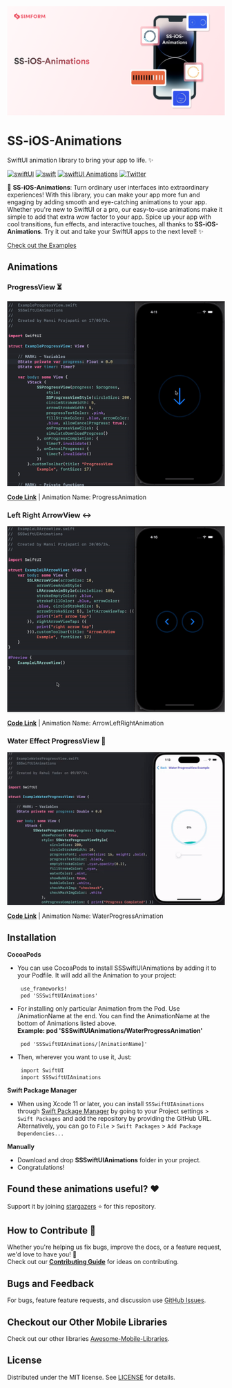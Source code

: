 ![Banner](https://github.com/SimformSolutionsPvtLtd/SS-iOS-Animations/blob/master/SSSwiftUIAnimations/Banner/Banner.png?raw=true)

# SS-iOS-Animations

SwiftUI animation library to bring your app to life. ✨

[![swiftUI](https://img.shields.io/badge/-swiftUI-blue)](https://developer.apple.com/documentation/swiftui)
[![swift](https://img.shields.io/badge/-swift-blue)](https://developer.apple.com/swift/)
[![swiftUI Animations](https://img.shields.io/badge/-animations-blue)](https://developer.apple.com/documentation/swiftui/animations)
[![Twitter](https://img.shields.io/badge/Twitter-@simform-blue.svg?style=flat)](https://twitter.com/simform)

🚀  **SS-iOS-Animations**: Turn ordinary user interfaces into extraordinary experiences! With this library, you can make your app more fun
    and engaging by adding smooth and eye-catching animations to your app. Whether you're new to SwiftUI or a pro, our easy-to-use animations make it
    simple to add that extra wow factor to your app. Spice up your app with cool transitions, fun effects, and interactive touches, all thanks to
    **SS-iOS-Animations**. Try it out and take your SwiftUI apps to the next level! ✨
    
   [Check out the Examples](https://github.com/SimformSolutionsPvtLtd/SS-iOS-Animations/tree/master/SSSwiftUIAnimations/Examples)

## Animations

### ProgressView ⏳ 
![ProgressView](https://github.com/SimformSolutionsPvtLtd/SS-iOS-Animations/blob/master/SSSwiftUIAnimations/GIFs/ProgressView.gif?raw=true)

[**Code Link**](https://github.com/SimformSolutionsPvtLtd/SS-iOS-Animations/tree/master/SSSwiftUIAnimations/Sources/ProgressAnimation) | Animation Name: ProgressAnimation

### Left Right ArrowView ↔
![LRArrowView](https://github.com/SimformSolutionsPvtLtd/SS-iOS-Animations/blob/master/SSSwiftUIAnimations/GIFs/LRArrowView.gif?raw=true)

[**Code Link**](https://github.com/SimformSolutionsPvtLtd/SS-iOS-Animations/tree/master/SSSwiftUIAnimations/Sources/ArrowLeftRightAnimation) | Animation Name: ArrowLeftRightAnimation

### Water Effect ProgressView 🌊
![WaterEffectProgressView](https://github.com/SimformSolutionsPvtLtd/SS-iOS-Animations/blob/master/SSSwiftUIAnimations/GIFs/WaterProgressView.gif?raw=true)

[**Code Link**](https://github.com/SimformSolutionsPvtLtd/SS-iOS-Animations/tree/master/SSSwiftUIAnimations/Sources/WaterProgressAnimation) | Animation Name: WaterProgressAnimation

## Installation
**CocoaPods**
 
- You can use CocoaPods to install SSSwiftUIAnimations by adding it to your Podfile. It will add all the Animation to your project:

       use_frameworks!
       pod 'SSSwiftUIAnimations'

- For installing only particular Animation from the Pod. Use /AnimationName at the end. You can find the AnimationName at the bottom of Animations listed above.<br/> **Example: pod 'SSSwiftUIAnimations/WaterProgressAnimation'**
  
       pod 'SSSwiftUIAnimations/[AnimationName]'

- Then, wherever you want to use it, Just:

       import SwiftUI
       import SSSwiftUIAnimations
       
**Swift Package Manager**

- When using Xcode 11 or later, you can install `SSSwiftUIAnimations` through [Swift Package Manager](https://swift.org/package-manager/) by going to your Project settings > `Swift Packages` and add the repository by providing the GitHub URL. Alternatively, you can go to `File` > `Swift Packages` > `Add Package Dependencies...`
       
**Manually**
-   Download and drop **SSSwiftUIAnimations** folder in your project.
-   Congratulations!

## Found these animations useful? :heart:

Support it by joining [stargazers] :star: for this repository.

## How to Contribute :handshake:

Whether you're helping us fix bugs, improve the docs, or a feature request, we'd love to have you! :muscle: \
Check out our __[Contributing Guide]__ for ideas on contributing.

## Bugs and Feedback

For bugs, feature feature requests, and discussion use [GitHub Issues].

## Checkout our Other Mobile Libraries

Check out our other libraries [Awesome-Mobile-Libraries].

## License

Distributed under the MIT license. See [LICENSE] for details.


<!-- Reference links -->

[stargazers]:               https://github.com/SimformSolutionsPvtLtd/SS-iOS-Animations/stargazers

[Contributing Guide]:       https://github.com/SimformSolutionsPvtLtd/SS-iOS-Animations/blob/master/CONTRIBUTING.md

[Awesome-Mobile-Libraries]: https://github.com/SimformSolutionsPvtLtd/Awesome-Mobile-Libraries

[Github Issues]:            https://github.com/SimformSolutionsPvtLtd/SS-iOS-Animations/issues

[license]:                  https://github.com/SimformSolutionsPvtLtd/SS-iOS-Animations/blob/master/LICENSE
